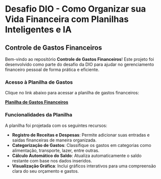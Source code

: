 # Desafio DIO - Como Organizar sua Vida Financeira com Planilhas Inteligentes e IA

## Controle de Gastos Financeiros

Bem-vindo ao repositório **Controle de Gastos Financeiros**! Este projeto foi desenvolvido como parte do desafio da DIO para ajudar no gerenciamento financeiro pessoal de forma prática e eficiente.

### Acesso à Planilha de Gastos

Clique no link abaixo para acessar a planilha de gastos financeiros:

[**Planilha de Gastos Financeiros**](https://1drv.ms/x/c/21b4c251a05b8311/EfhMfN_TNblAinB0MeVLC80Bh1yu3nHymqD_76wRsuqhDA?e=neOJej)

### Funcionalidades da Planilha

A planilha foi projetada com os seguintes recursos:

- **Registro de Receitas e Despesas**: Permite adicionar suas entradas e saídas financeiras de maneira organizada.
- **Categorização de Gastos**: Classifique os gastos em categorias como alimentação, transporte, lazer, entre outras.
- **Cálculo Automático do Saldo**: Atualiza automaticamente o saldo restante com base nos dados inseridos.
- **Visualização Gráfica**: Inclui gráficos interativos para uma compreensão clara do seu orçamento e gastos.


